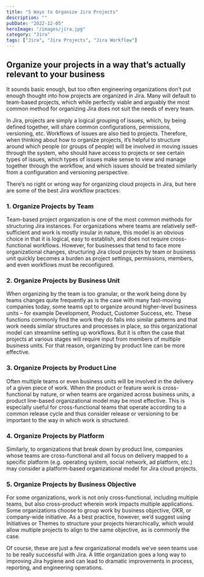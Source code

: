 ```yaml
---
title: "5 Ways to Organize Jira Projects"
description: ""
pubDate: "2022-12-05"
heroImage: "/images/jira.jpg"
category: "Jira"
tags: ["Jira", "Jira Projects", "Jira Workflow"]
---
```


## Organize your projects in a way that’s actually relevant to your business
It sounds basic enough, but too often engineering organizations don’t put enough thought into how projects are organized in Jira. Many will default to team-based projects, which while perfectly viable and arguably the most common method for organizing Jira does not suit the needs of every team.

In Jira, projects are simply a logical grouping of issues, which, by being defined together, will share common configurations, permissions, versioning, etc. Workflows of issues are also tied to projects. Therefore, when thinking about how to organize projects, it’s helpful to structure around which people (or groups of people) will be involved in moving issues through the system, who should have access to projects or see certain types of issues, which types of issues make sense to view and manage together through the workflow, and which issues should be treated similarly from a configuration and versioning perspective. 

There’s no right or wrong way for organizing cloud projects in Jira, but here are some of the best Jira workflow practices:

### 1. Organize Projects by Team
Team-based project organization is one of the most common methods for structuring Jira instances. For organizations where teams are relatively self-sufficient and work is mostly insular in nature, this model is an obvious choice in that it is logical, easy to establish, and does not require cross-functional workflows. However, for businesses that tend to face more organizational changes, structuring Jira cloud projects by team or business unit quickly becomes a burden as project settings, permissions, members, and even workflows must be reconfigured.

### 2. Organize Projects by Business Unit
When organizing by the team is too granular, or the work being done by teams changes quite frequently as is the case with many fast-moving companies today, some teams opt to organize around higher-level business units – for example Development, Product, Customer Success, etc. These functions commonly find the work they do falls into similar patterns and that work needs similar structures and processes in place, so this organizational model can streamline setting up workflows. But it is often the case that projects at various stages will require input from members of multiple business units. For that reason, organizing by product line can be more effective. 

### 3. Organize Projects by Product Line
Often multiple teams or even business units will be involved in the delivery of a given piece of work. When the product or feature work is cross-functional by nature, or when teams are organized across business units, a product line-based organizational model may be most effective. This is especially useful for cross-functional teams that operate according to a common release cycle and thus consider release or versioning to be important to the way in which work is structured.

### 4. Organize Projects by Platform
Similarly, to organizations that break down by product line, companies whose teams are cross-functional and all focus on delivery mapped to a specific platform (e.g. operating system, social network, ad platform, etc.) may consider a platform-based organizational model for Jira cloud projects.

### 5. Organize Projects by Business Objective
For some organizations, work is not only cross-functional, including multiple teams, but also cross-product wherein work impacts multiple applications. Some organizations choose to group work by business objective, OKR, or company-wide initiative. As a best practice, however, we’d suggest using Initiatives or Themes to structure your projects hierarchically, which would allow multiple projects to align to the same objective, as is commonly the case.  

Of course, these are just a few organizational models we’ve seen teams use to be really successful with Jira. A little organization goes a long way to improving Jira hygiene and can lead to dramatic improvements in process, reporting, and engineering operations.